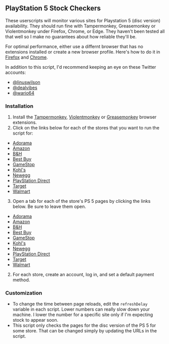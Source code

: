 ## PlayStation 5 Stock Checkers

These userscripts will monitor various sites for Playstation 5 (disc version) availability. They should run fine with Tampermonkey, Greasemonkey or Violentmonkey under Firefox, Chrome, or Edge. They haven't been tested all that well so I make no guarantees about how reliable they'll be.

For optimal performance, either use a differnt browser that has no extensions installed or create a new browser profile. Here's how to do it in [Firefox](https://developer.mozilla.org/en-US/docs/Mozilla/Firefox/Multiple_profiles) and [Chrome](https://support.google.com/chrome/answer/2364824).

In addition to this script, I'd recommend keeping an eye on these Twitter accounts:
* [@linuswilson](https://twitter.com/linuswilson)
* [@dealvibes](https://twitter.com/dealvibes/)
* [@wario64](https://twitter.com/wario64)

### Installation
1. Install the [Tampermonkey](https://www.tampermonkey.net/index.php), [Violentmonkey](https://violentmonkey.github.io/) or [Greasemonkey](https://www.greasespot.net/) browser extensions.
2. Click on the links below for each of the stores that you want to run the script for:
* [Adorama](https://github.com/archfear/userscripts/raw/main/Adorama%20PS5%20Stock%20Notifier.user.js)
* [Amazon](https://github.com/archfear/userscripts/raw/main/Amazon%20PS5%20Stock%20Notifier.user.js)
* [B&H](https://github.com/archfear/userscripts/raw/main/B%26H%20PS5%20Stock%20Notifier.user.js)
* [Best Buy](https://github.com/archfear/userscripts/raw/main/Best%20Buy%20PS5%20Stock%20Notifier.user.js)
* [GameStop](https://github.com/archfear/userscripts/raw/main/GameStop%20PS5%20Stock%20Notifier.user.js)
* [Kohl's](https://github.com/archfear/userscripts/raw/main/Kohl's%20PS5%20Stock%20Notifier.user.js)
* [Newegg](https://github.com/archfear/userscripts/raw/main/Newegg%20PS5%20Stock%20Notifier.user.js)
* [PlayStation Direct](https://github.com/archfear/userscripts/raw/main/PlayStation%20Direct%20PS5%20Stock%20Notifier.user.js)
* [Target](https://github.com/archfear/userscripts/raw/main/Target%20PS5%20Stock%20Notifier.user.js)
* [Walmart](https://github.com/archfear/userscripts/raw/main/Walmart%20PS5%20Stock%20Notifier.user.js)
3. Open a tab for each of the store's PS 5 pages by clicking the links below. Be sure to leave them open.
* [Adorama](https://www.adorama.com/so3005718.html)
* [Amazon](https://smile.amazon.com/PlayStation-5-Console/dp/B08FC5L3RG)
* [B&H](https://www.bhphotovideo.com/c/product/1595083-REG/sony_3005718_playstation_5_gaming_console.html)
* [Best Buy](https://www.bestbuy.com/site/sony-playstation-5-console/6426149.p?skuId=6426149)
* [GameStop](https://www.gamestop.com/video-games/playstation-5/consoles/products/playstation-5/11108140.html)
* [Kohl's](https://www.kohls.com/catalog/playstation-video-gaming-consoles.jsp?CN=Brand:PlayStation+Product:Video%20Gaming%20Consoles&PPP=48&kls_sbp=32192532708608414760939013836824718856&pfm=browse%20refine)
* [Newegg](https://www.newegg.com/p/N82E16868110292)
* [PlayStation Direct](https://direct.playstation.com/en-us/ps5)
* [Target](https://www.target.com/p/playstation-5-console/-/A-81114595)
* [Walmart](https://www.walmart.com/ip/PlayStation-5-Console/363472942)
2. For each store, create an account, log in, and set a default payment method.

### Customization
* To change the time between page reloads, edit the `refreshDelay` variable in each script. Lower numbers can really slow down your machine. I lower the number for a specific site only if I'm expecting stock to appear soon.
* This script only checks the pages for the disc version of the PS 5 for some store. That can be changed simply by updating the URLs in the script.
